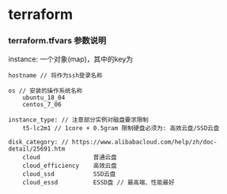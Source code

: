 # terraform

### terraform.tfvars 参数说明

instance: 
    一个对象(map)，其中的key为

    hostname // 将作为ssh登录名称

    os // 安装的操作系统名称
        ubuntu_18_04
        centos_7_06

    instance_type: // 注意部分实例对磁盘要求限制
        t5-lc2m1 // 1core + 0.5gram 限制硬盘必须为: 高效云盘/SSD云盘

    disk_category: // https://www.alibabacloud.com/help/zh/doc-detail/25691.htm
        cloud               普通云盘
        cloud_efficiency    高效云盘
        cloud_ssd           SSD云盘
        cloud_essd          ESSD盘 // 最高端、性能最好
